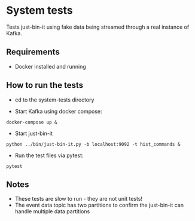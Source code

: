 # System tests

Tests just-bin-it using fake data being streamed through a real instance of Kafka.

## Requirements

* Docker installed and running

## How to run the tests

* cd to the system-tests directory

* Start Kafka using docker compose:
```
docker-compose up &
```

* Start just-bin-it
```
python ../bin/just-bin-it.py -b localhost:9092 -t hist_commands &
```

* Run the test files via pytest:
```
pytest
```

## Notes

* These tests are slow to run - they are not unit tests!
* The event data topic has two partitions to confirm the just-bin-it can handle multiple data partitions
